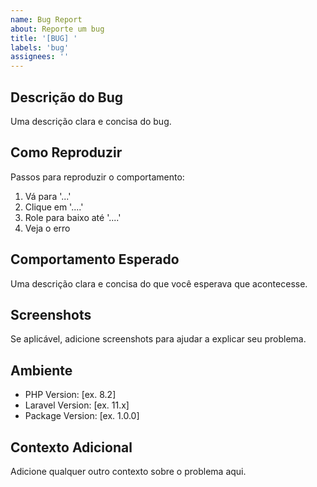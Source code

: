 ```yaml
---
name: Bug Report
about: Reporte um bug
title: '[BUG] '
labels: 'bug'
assignees: ''
---
```


## Descrição do Bug
Uma descrição clara e concisa do bug.

## Como Reproduzir
Passos para reproduzir o comportamento:
1. Vá para '...'
2. Clique em '....'
3. Role para baixo até '....'
4. Veja o erro

## Comportamento Esperado
Uma descrição clara e concisa do que você esperava que acontecesse.

## Screenshots
Se aplicável, adicione screenshots para ajudar a explicar seu problema.

## Ambiente
- PHP Version: [ex. 8.2]
- Laravel Version: [ex. 11.x]
- Package Version: [ex. 1.0.0]

## Contexto Adicional
Adicione qualquer outro contexto sobre o problema aqui.
